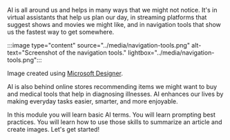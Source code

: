 AI is all around us and helps in many ways that we might not notice. It's in virtual assistants that help us plan our day, in streaming platforms that suggest shows and movies we might like, and in navigation tools that show us the fastest way to get somewhere. 

:::image type="content" source="../media/navigation-tools.png" alt-text="Screenshot of the navigation tools." lightbox="../media/navigation-tools.png":::

Image created using [Microsoft Designer](https://designer.microsoft.com/).

AI is also behind online stores recommending items we might want to buy and medical tools that help in diagnosing illnesses. AI enhances our lives by making everyday tasks easier, smarter, and more enjoyable.

In this module you will learn basic AI terms. You will learn prompting best practices. You will learn how to use those skills to summarize an article and create images. Let's get started!
